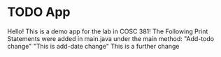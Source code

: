 # TODO App
Hello! This is a demo app for the lab in COSC 381!
The Following Print Statements were added in main.java under the main method:
"Add-todo change"
"This is add-date change"
This is a further change
